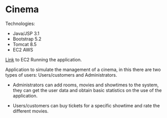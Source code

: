 # Cinema

Technologies:
   * Java/JSP 3.1
   * Bootstrap 5.2
   * Tomcat 8.5
   * EC2 AWS

[Link](http://3.92.44.215:8080/Cinema/Home) to EC2 Running the application.

Application to simulate the management of a cinema, in this there are two types of users: Users/customers and Administrators.

* Administrators can add rooms, movies and showtimes to the system, they can get the user data and obtain basic statistics on the use of the application.

* Users/customers can buy tickets for a specific showtime and rate the different movies.
